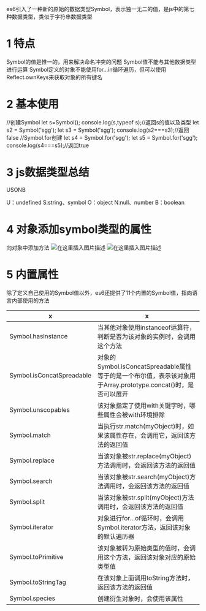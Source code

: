 
es6引入了一种新的原始的数据类型Symbol，表示独一无二的值，是js中的第七种数据类型，类似于字符串数据类型

# 1 特点

Symbol的值是惟一的，用来解决命名冲突的问题
Symbol值不能与其他数据类型进行运算
Symbol定义的对象不能使用for…in循环遍历，但可以使用Reflect.ownKeys来获取对象的所有键名

# 2 基本使用

//创建Symbol
let s=Symbol();
console.log(s,typeof s);//返回s的值以及类型
let s2 = Symbol('sgg');
let s3 = Symbol('sgg');
console.log(s2===s3);//返回false
//Symbol.for创建
let s4 = Symbol.for('sgg');
let s5 = Symbol.for('sgg');
console.log(s4===s5);//返回true


# 3 js数据类型总结
USONB

U：undefined
S:string、symbol
O：object
N:null、number
B：boolean

# 4 对象添加symbol类型的属性

向对象中添加方法
![在这里插入图片描述](https://img-blog.csdnimg.cn/2f0ba9aab52645bfaa910ef637a0209b.png)
![在这里插入图片描述](https://img-blog.csdnimg.cn/9f245a7dfb57449eb95b2a645ab65066.png)

# 5 内置属性
除了定义自己使用的Symbol值以外，es6还提供了11个内置的Symbol值，指向语言内部使用的方法

|x|x|
|---|--|
|Symbol.haslnstance	|当其他对象使用instanceof运算符，判断是否为该对象的实例时，会调用这个方法|
|Symbol.isConcatSpreadable	|对象的Symbol.isConcatSpreadable属性等于的是一个布尔值，表示该对象用于Array.prototype.concat()时，是否可以展开|
|Symbol.unscopables|	该对象指定了使用with关键字时，哪些属性会被with环境排除|
|Symbol.match|	当执行str.match(myObject)时，如果该属性存在，会调用它，返回该方法的返回值|
|Symbol.replace	|当该对象被str.replace(myObject)方法调用时，会返回该方法的返回值|
|Symbol.search	|当该对象被str.search(myObject)方法调用时，会返回该方法的返回值|
|Symbol.split|	当该对象被str.split(myObject)方法调用时，会返回该方法的返回值|
|Symbol.iterator|	对象进行for…of循环时，会调用Symbol.iterator方法，返回该对象的默认遍历器|
|Symbol.toPrimitive	|该对象被转为原始类型的值时，会调用这个方法，返回该对象对应的原始类型值|
|Symbol.toStringTag	|在该对象上面调用toString方法时，返回该方法的返回值|
|Symbol.species|	创建衍生对象时，会使用该属性|
